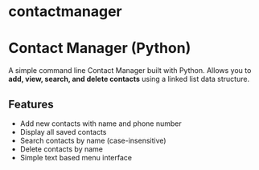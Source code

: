 # contactmanager
# Contact Manager (Python)

A simple command line Contact Manager built with Python. Allows you to **add, view, search, and delete contacts** using a linked list data structure.

## Features
- Add new contacts with name and phone number
- Display all saved contacts
- Search contacts by name (case-insensitive)
- Delete contacts by name
- Simple text based menu interface


